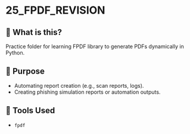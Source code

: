 # 25_FPDF_REVISION

## 📌 What is this?

Practice folder for learning FPDF library to generate PDFs dynamically in Python.

## 🚀 Purpose

- Automating report creation (e.g., scan reports, logs).
- Creating phishing simulation reports or automation outputs.

## 🧰 Tools Used

- `fpdf`
